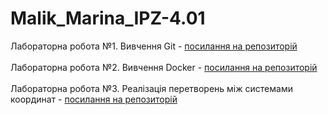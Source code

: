 # Malik_Marina_IPZ-4.01

Лабораторна робота №1. Вивчення Git - [посилання на репозиторій](https://github.com/ravenousmoon/GitBasics) <br></br>
Лабораторна робота №2. Вивчення Docker - [посилання на репозиторій](https://github.com/ravenousmoon/DockerBasics) <br></br>
Лабораторна робота №3. Реалізація перетворень між системами координат - [посилання на репозиторій](https://github.com/ravenousmoon/TransformationsBetweenCoordinateSystems) <br></br>
